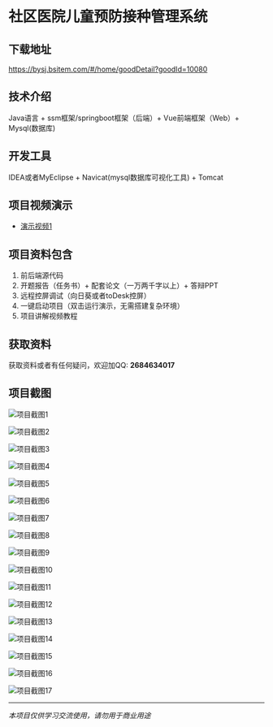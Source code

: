 # 社区医院儿童预防接种管理系统

## 下载地址
https://bysj.bsitem.com/#/home/goodDetail?goodId=10080

## 技术介绍
Java语言 + ssm框架/springboot框架（后端）+ Vue前端框架（Web）+ Mysql(数据库)

## 开发工具
IDEA或者MyEclipse + Navicat(mysql数据库可视化工具) + Tomcat

## 项目视频演示
- [演示视频1](https://graduation-images.oss-cn-beijing.aliyuncs.com/videos/89%E5%A5%97-3-ssm%E5%BD%95%E5%83%8F/10080_%E4%BA%B2%E6%B5%B7%E7%A4%BE%E5%8C%BA%E5%8C%BB%E9%99%A2%E5%84%BF%E7%AB%A5%E9%A2%84%E9%98%B2%E6%8E%A5%E7%A7%8D%E7%AE%A1%E7%90%86%E7%B3%BB%E7%BB%9F%E5%BD%95%E5%83%8Fpf.mp4)

## 项目资料包含
1. 前后端源代码
2. 开题报告（任务书）+ 配套论文（一万两千字以上）+ 答辩PPT
3. 远程控屏调试（向日葵或者toDesk控屏）
4. 一键启动项目（双击运行演示，无需搭建复杂环境）
5. 项目讲解视频教程

## 获取资料
获取资料或者有任何疑问，欢迎加QQ: **2684634017**

## 项目截图
![项目截图1](https://graduation-images.oss-cn-beijing.aliyuncs.com/图片/10080/毕设论坛项目主图.jpg)

![项目截图2](https://graduation-images.oss-cn-beijing.aliyuncs.com/图片/10080/1.png)

![项目截图3](https://graduation-images.oss-cn-beijing.aliyuncs.com/图片/10080/2.png)

![项目截图4](https://graduation-images.oss-cn-beijing.aliyuncs.com/图片/10080/3.png)

![项目截图5](https://graduation-images.oss-cn-beijing.aliyuncs.com/图片/10080/4.png)

![项目截图6](https://graduation-images.oss-cn-beijing.aliyuncs.com/图片/10080/5.png)

![项目截图7](https://graduation-images.oss-cn-beijing.aliyuncs.com/图片/10080/6.png)

![项目截图8](https://graduation-images.oss-cn-beijing.aliyuncs.com/图片/10080/7.png)

![项目截图9](https://graduation-images.oss-cn-beijing.aliyuncs.com/图片/10080/8.png)

![项目截图10](https://graduation-images.oss-cn-beijing.aliyuncs.com/图片/10080/9.png)

![项目截图11](https://graduation-images.oss-cn-beijing.aliyuncs.com/图片/10080/10.png)

![项目截图12](https://graduation-images.oss-cn-beijing.aliyuncs.com/图片/10080/11.png)

![项目截图13](https://graduation-images.oss-cn-beijing.aliyuncs.com/图片/10080/12.png)

![项目截图14](https://graduation-images.oss-cn-beijing.aliyuncs.com/图片/10080/13.png)

![项目截图15](https://graduation-images.oss-cn-beijing.aliyuncs.com/图片/10080/14.png)

![项目截图16](https://graduation-images.oss-cn-beijing.aliyuncs.com/图片/10080/15.png)

![项目截图17](https://graduation-images.oss-cn-beijing.aliyuncs.com/图片/10080/16.png)

---
*本项目仅供学习交流使用，请勿用于商业用途*

